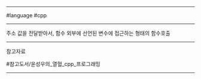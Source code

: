 
---

#language #cpp 

---

주소 값을 전달받아서, 함수 외부에 선언된 변수에 접근하는 형태의 함수호출

---

참고자료

#참고도서/윤성우의_열혈_cpp_프로그래밍

---
